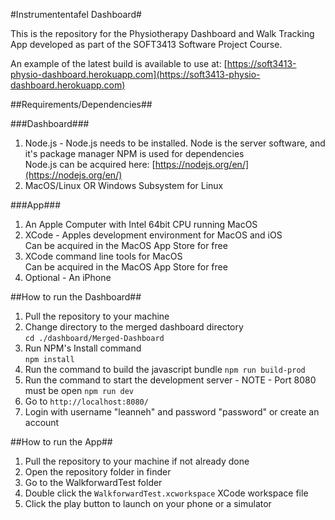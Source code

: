 #Instrumententafel Dashboard#

This is the repository for the Physiotherapy Dashboard and Walk Tracking App developed as part of the SOFT3413 Software Project Course.

An example of the latest build is available to use at: [https://soft3413-physio-dashboard.herokuapp.com](https://soft3413-physio-dashboard.herokuapp.com)

##Requirements/Dependencies##

###Dashboard###
1. Node.js - Node.js needs to be installed. Node is the server software, and it's package manager NPM is used for dependencies  
Node.js can be acquired here: [https://nodejs.org/en/](https://nodejs.org/en/)
2. MacOS/Linux OR Windows Subsystem for Linux 

###App###
1. An Apple Computer with Intel 64bit CPU running MacOS
2. XCode - Apples development environment for MacOS and iOS  
Can be acquired in the MacOS App Store for free  
3. XCode command line tools for MacOS  
Can be acquired in the MacOS App Store for free  
4. Optional - An iPhone  

##How to run the Dashboard##

1. Pull the repository to your machine
2. Change directory to the merged dashboard directory  
    ```cd ./dashboard/Merged-Dashboard```
3. Run NPM's Install command  
    ```npm install```
4. Run the command to build the javascript bundle
    ```npm run build-prod```
5. Run the command to start the development server - NOTE - Port 8080 must be open
    ```npm run dev```
6. Go to ```http://localhost:8080/```
7. Login with username "leanneh" and password "password" or create an account


##How to run the App##

1. Pull the repository to your machine if not already done
2. Open the repository folder in finder
3. Go to the WalkforwardTest folder
4. Double click the ```WalkforwardTest.xcworkspace``` XCode workspace file
5. Click the play button to launch on your phone or a simulator
